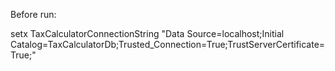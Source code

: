 Before run:

setx TaxCalculatorConnectionString "Data Source=localhost;Initial Catalog=TaxCalculatorDb;Trusted_Connection=True;TrustServerCertificate=True;"
